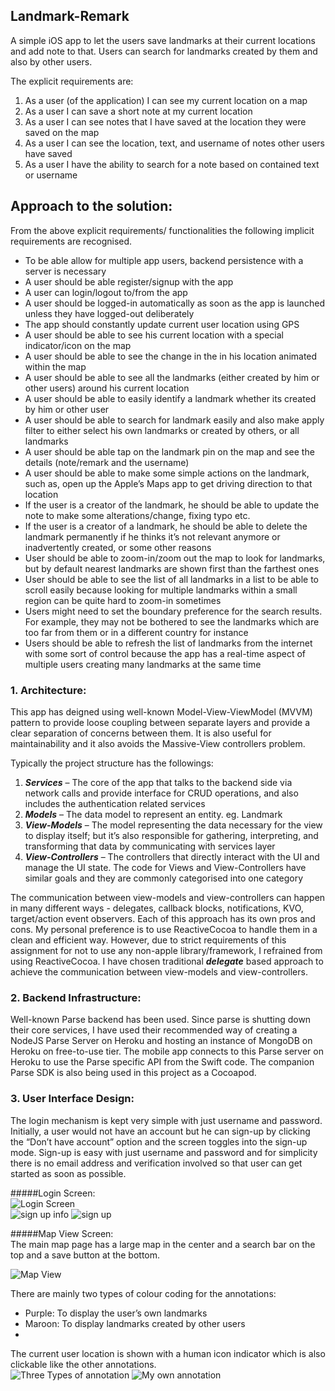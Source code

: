 ## Landmark-Remark
A simple iOS app to let the users save landmarks at their current locations and add note to that. Users can search for landmarks created by them and also by other users.

The explicit requirements are:  
1.	As a user (of the application) I can see my current location on a map  
2.	As a user I can save a short note at my current location  
3.	As a user I can see notes that I have saved at the location they were saved on the map  
4.	As a user I can see the location, text, and user­name of notes other users have saved  
5.	As a user I have the ability to search for a note based on contained text or user­name  


## Approach to the solution:

From the above explicit requirements/ functionalities the following implicit requirements are recognised.
-	To be able allow for multiple app users, backend persistence with a server is necessary
-	A user should be able register/signup with the app
-	A user can login/logout to/from the app
-	A user should be logged-in automatically as soon as the app is launched unless they have logged-out deliberately
-	The app should constantly update current user location using GPS
-	A user should be able to see his current location with a special indicator/icon on the map
-	A user should be able to see the change in the in his location animated within the map
-	A user should be able to see all the landmarks (either created by him or other users) around his current location
-	A user should be able to easily identify a landmark whether its created by him or other user
-	A user should be able to search for landmark easily and also make apply filter to either select his own landmarks or created by others, or all landmarks
-	A user should be able tap on the landmark pin on the map and see the details (note/remark and the username)
-	A user should be able to make some simple actions on the landmark, such as, open up the Apple’s Maps app to get driving direction to that location
-	If the user is a creator of the landmark, he should be able to update the note to make some alterations/change, fixing typo etc.
-	If the user is a creator of a landmark, he should be able to delete the landmark permanently if he thinks it’s not relevant anymore or inadvertently created, or some other reasons
-	User should be able to zoom-in/zoom out the map to look for landmarks, but by default nearest landmarks are shown first than the farthest ones
-	User should be able to see the list of all landmarks in a list to be able to scroll easily because looking for multiple landmarks within a small region can be quite hard to zoom-in sometimes
-	Users might need to set the boundary preference for the search results. For example, they may not be bothered to see the landmarks which are too far from them or in a different country for instance
-	Users should be able to refresh the list of landmarks from the internet with some sort of control because the app has a real-time aspect of multiple users creating many landmarks at the same time


### 1.  Architecture:

This app has deigned using well-known Model-View-ViewModel (MVVM) pattern to provide loose coupling between separate layers and provide a clear separation of concerns between them. It is also useful for maintainability and it also avoids the Massive-View controllers problem.

Typically the project structure has the followings:  
  1.	***Services*** – The core of the app that talks to the backend side via network calls and provide interface for CRUD operations, and also includes the authentication related services  
  2.	***Models*** – The data model to represent an entity. eg. Landmark  
  3.	***View-Models*** – The model representing the data necessary for the view to display itself; but it’s also responsible for gathering, interpreting, and transforming that data by communicating with services layer  
  4.	***View-Controllers*** – The controllers that directly interact with the UI and manage the UI state. The code for Views and View-Controllers have similar goals and they are commonly categorised into one category  

The communication between view-models and view-controllers can happen in many different ways - delegates, callback blocks, notifications, KVO, target/action event observers. Each of this approach has its own pros and cons. My personal preference is to use ReactiveCocoa to handle them in a clean and efficient way. However, due to strict requirements of this assignment for not to use any non-apple library/framework, I refrained from using ReactiveCocoa. I have chosen traditional ***delegate*** based approach to achieve the communication between view-models and view-controllers. 

### 2.  Backend Infrastructure:

Well-known Parse backend has been used. Since parse is shutting down their core services, I have used their recommended way of creating a NodeJS Parse Server on Heroku and hosting an instance of MongoDB on Heroku on free-to-use tier. The mobile app connects to this Parse server on Heroku to use the Parse specific API from the Swift code. The companion Parse SDK is also being used in this project as a Cocoapod. 

### 3. User Interface Design:

The login mechanism is kept very simple with just username and password. Initially, a user would not have an account but he can sign-up by clicking the “Don’t have account” option and the screen toggles into the sign-up mode. Sign-up is easy with just username and password and for simplicity there is no email address and verification involved so that user can get started as soon as possible.

#####Login Screen:  
![Login Screen](https://github.com/arinjoy/Landmark-Remark/blob/master/Screenshots/login.png "Login Screen")  
![sign up info](https://github.com/arinjoy/Landmark-Remark/blob/master/Screenshots/sign_up_info.png "Sign up Info")
![sign up](https://github.com/arinjoy/Landmark-Remark/blob/master/Screenshots/sign_up.png "Sign Up")



#####Map View Screen:  
The main map page has a large map in the center and a search bar on the top and a save button at the bottom.     

![Map View](https://github.com/arinjoy/Landmark-Remark/blob/master/Screenshots/map_page.png "Map View page")

There are mainly two types of colour coding for the annotations:  
  * Purple: To display the user’s own landmarks  
  * Maroon: To display landmarks created by other users
  * 
The current user location is shown with a human icon indicator which is also clickable like the other annotations.  
![Three Types of annotation](https://github.com/arinjoy/Landmark-Remark/blob/master/Screenshots/three_types_annotation.png "Annotations")
![My own annotation](https://github.com/arinjoy/Landmark-Remark/blob/master/Screenshots/my_own_landmark.png "My own annotation")


